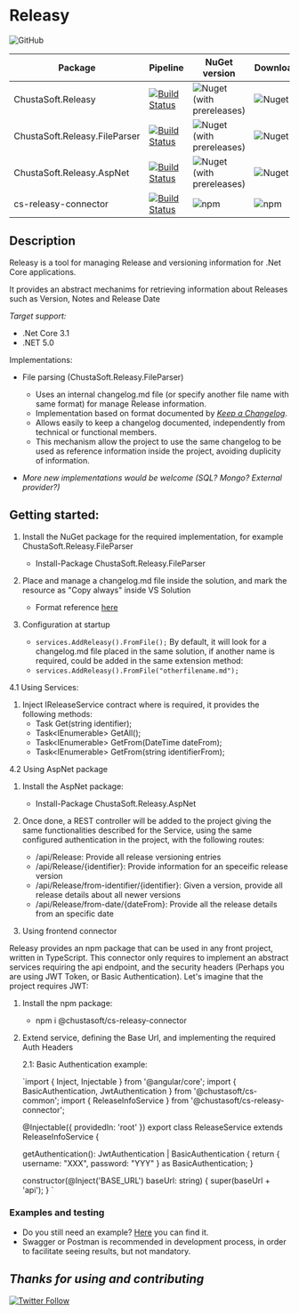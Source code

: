 # Releasy

![GitHub](https://img.shields.io/github/license/ChustaSoft/Releasy)



| Package                              | Pipeline                                                                                                                                                                                                                                                                             |  NuGet version                                                                                                             |    Downloads                                                                                  |
|--------------------------------------|--------------------------------------------------------------------------------------------------------------------------------------------------------------------------------------------------------------------------------------------------------------------------------------|----------------------------------------------------------------------------------------------------------------------------|-----------------------------------------------------------------------------------------------|
| ChustaSoft.Releasy                   | [![Build Status](https://dev.azure.com/chustasoft/SocialNET/_apis/build/status/OpenStack/Releasy/%5BRELEASE%5D%20-%20ChustaSoft%20Releasy%20(NuGet)?branchName=main)](https://dev.azure.com/chustasoft/SocialNET/_build/latest?definitionId=35&branchName=main)                      | ![Nuget (with prereleases)](https://img.shields.io/nuget/vpre/ChustaSoft.Releasy?style=for-the-badge)                      | ![Nuget](https://img.shields.io/nuget/dt/ChustaSoft.Releasy?style=for-the-badge)              |
| ChustaSoft.Releasy.FileParser        | [![Build Status](https://dev.azure.com/chustasoft/SocialNET/_apis/build/status/OpenStack/Releasy/%5BRELEASE%5D%20-%20ChustaSoft%20Releasy%20FileParser%20(NuGet)?branchName=main)](https://dev.azure.com/chustasoft/SocialNET/_build/latest?definitionId=36&branchName=main)         | ![Nuget (with prereleases)](https://img.shields.io/nuget/vpre/ChustaSoft.Releasy.FileParser?style=for-the-badge)           | ![Nuget](https://img.shields.io/nuget/dt/ChustaSoft.Releasy.FileParser?style=for-the-badge)   |
| ChustaSoft.Releasy.AspNet            | [![Build Status](https://dev.azure.com/chustasoft/SocialNET/_apis/build/status/OpenStack/Releasy/%5BRELEASE%5D%20-%20ChustaSoft%20Releasy%20AspNet%20(NuGet)?branchName=main)](https://dev.azure.com/chustasoft/SocialNET/_build/latest?definitionId=37&branchName=main)             | ![Nuget (with prereleases)](https://img.shields.io/nuget/vpre/ChustaSoft.Releasy.AspNet?style=for-the-badge)               | ![Nuget](https://img.shields.io/nuget/dt/ChustaSoft.Releasy.AspNet?style=for-the-badge)       |
| cs-releasy-connector                 | [![Build Status](https://dev.azure.com/chustasoft/SocialNET/_apis/build/status/OpenStack/Releasy/%5BRELEASE%5D%20-%20ChustaSoft%20releasy-connector%20(npm)?branchName=rc-branch)](https://dev.azure.com/chustasoft/SocialNET/_build/latest?definitionId=39&branchName=rc-branch)    | ![npm](https://img.shields.io/npm/v/@chustasoft/cs-releasy-connector?style=for-the-badge)                                  | ![npm](https://img.shields.io/npm/dt/@chustasoft/cs-releasy-connector?style=for-the-badge)    |

## Description

Releasy is a tool for managing Release and versioning information for .Net Core applications.

It provides an abstract mechanims for retrieving information about Releases such as Version, Notes and Release Date

*Target support:*
- .Net Core 3.1
- .NET 5.0

Implementations:
- File parsing (ChustaSoft.Releasy.FileParser)
    - Uses an internal changelog.md file (or specify another file name with same format) for manage Release information.
	- Implementation based on format documented by _[Keep a Changelog](https://keepachangelog.com/en/1.1.0/)_.
	- Allows easily to keep a changelog documented, independently from technical or functional members.
	- This mechanism allow the project to use the same changelog to be used as reference information inside the project, avoiding duplicity of information.

- _More new implementations would be welcome (SQL? Mongo? External provider?)_
	

## Getting started:

1. Install the NuGet package for the required implementation, for example ChustaSoft.Releasy.FileParser
	- Install-Package ChustaSoft.Releasy.FileParser
  
2. Place and manage a changelog.md file inside the solution, and mark the resource as "Copy always" inside VS Solution
	- Format reference [here](https://keepachangelog.com/en/1.1.0/)

3. Configuration at startup
	- `services.AddReleasy().FromFile();`
	By default, it will look for a changelog.md file placed in the same solution, if another name is required, could be added in the same extension method:
	- `services.AddReleasy().FromFile("otherfilename.md");`

4.1 Using Services:

  1. Inject IReleaseService contract where is required, it provides the following methods:
     - Task<ReleaseInfo> Get(string identifier);
     - Task<IEnumerable<ReleaseInfo>> GetAll();
     - Task<IEnumerable<ReleaseInfo>> GetFrom(DateTime dateFrom);
     - Task<IEnumerable<ReleaseInfo>> GetFrom(string identifierFrom);
 
4.2 Using AspNet package

  1. Install the AspNet package: 
     - Install-Package ChustaSoft.Releasy.AspNet
  2. Once done, a REST controller will be added to the project giving the same functionalities described for the Service, using the same configured 
     authentication in the project, with the following routes:
	 - /api/Release: Provide all release versioning entries
	 - /api/Release/{identifier}: Provide information for an speceific release version
	 - /api/Release/from-identifier/{identifier}: Given a version, provide all release details about all newer versions
	 - ​/api​/Release​/from-date​/{dateFrom}: Provide all the release details from an specific date
	 
5. Using frontend connector

  Releasy provides an npm package that can be used in any front project, written in TypeScript. This connector only requires to implement an abstract services
  requiring the api endpoint, and the security headers (Perhaps you are using JWT Token, or Basic Authentication). Let's imagine that the project requires JWT:
  
  1. Install the npm package:
     - npm i @chustasoft/cs-releasy-connector 
	 
  2. Extend service, defining the Base Url, and implementing the required Auth Headers
  
	  2.1: Basic Authentication example:
	  
		`import { Inject, Injectable } from '@angular/core';
		import { BasicAuthentication, JwtAuthentication } from '@chustasoft/cs-common';
		import { ReleaseInfoService } from '@chustasoft/cs-releasy-connector';

		@Injectable({
		  providedIn: 'root'
		})
		  export class ReleaseService extends ReleaseInfoService {

		getAuthentication(): JwtAuthentication | BasicAuthentication {
		  return { username: "XXX", password: "YYY" } as BasicAuthentication;
		}

		constructor(@Inject('BASE_URL') baseUrl: string)
		{
		 super(baseUrl + 'api');
		}
		`

### Examples and testing	
 
- Do you still need an example? [Here](https://github.com/ChustaSoft/Releasy/tree/main/Examples/ChustaSoft.Releasy.AspNetAngularExample) you can find it.
- Swagger or Postman is recommended in development process, in order to facilitate seeing results, but not mandatory.


*Thanks for using and contributing*
---
[![Twitter Follow](https://img.shields.io/twitter/follow/ChustaSoft?label=Follow%20us&style=social)](https://twitter.com/ChustaSoft)

	
